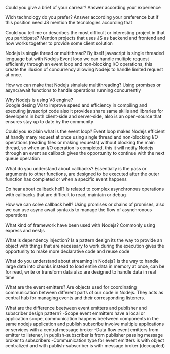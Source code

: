 Could you give a brief of your carrear?
Answer according your experience

Wich technology do you prefer?
Answer according your preference but if this position need JS mention the tecnologies according that

Could you tell me or describes the most difficult or interesting project in that you participate?
Mention projects that uses JS as backend and frontend and how works together to provide some client solution

Nodejs is single thread or multithread?
By itself javascript is single threaded lenguage but with Nodejs Event loop we can handle multiple request efficiently through an event loop and non-blocking I/O operations, this create the illusion of concurrency allowing Nodejs to handle limited request at once.

How we can make that Nodejs simulate multithreading?
Using promises or async/await functions to handle operations running concurrently

Why Nodejs is using V8 engine?  
Google desing V8 to improve speed and efficiency in compiling and executing javascript code also it provides share same skills and libraries for developers in both client-side and server-side, also is an open-source that ensures stay up to date by the community

Could you explain what is the event loop?
Event loop makes Nodejs efficient at handly many request at once using single thread and non-blocking I/O operations (reading files or making requests) without blocking the main thread, so when an I/O operation is completed, this it will notify Nodejs through an event as callback gives the opportunity to continue with the next queue operation

What do you understand about callbacks?
Essentially is the pass or arguments to other functions, are designed to be executed after the outer function has completed or when a specific event happens

Do hear about callback hell?
Is related to complex asynchronous operations with callbacks that are difficult to read, maintain or debug


How we can solve callback hell?
Using promises or chains of promises, also we can use async await syntaxis to manage the flow of asynchronous operations

What kind of framework have been used with Nodejs?
Commonly using express and nestjs

What is dependency injection?
Is a pattern design its the way to provide an object with things that are necessary to work during the execution gives the opportunity to make more declarative code and reuse code


What do you understand about streaming in Nodejs?
Is the way to handle large data into chunks instead to load entire data in memory at once, can be for read, write or transform data also are designed to handle data in real time

What are the event emitters?
Are objects used for coordinating communication between different parts of our code in Nodejs. They acts as central hub for managing events and their corresponding listeners.

What are the difference beetween event emitters and publisher and subscriber design pattern?
-Scope event emmitters have a local or application scope, communication happens beetween components in the same nodejs application and publish subscribe involve multiple applications or services with a central message broker
-Data flow event emitters from emitter to listener, in publish-subscriber is from publisher passing message broker to subscribers
-Communication type for event emitters is with object centralized and with publish-subscriber is with message broker (decoupled)